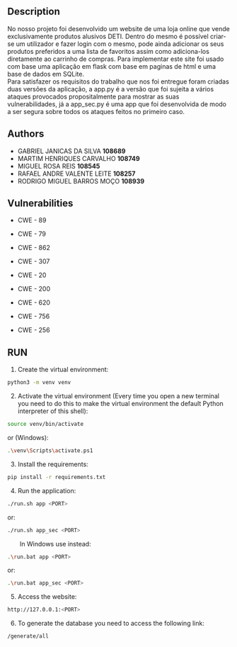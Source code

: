 ## Description

No nosso projeto foi desenvolvido um website de uma loja online que vende exclusivamente produtos alusivos DETI. 
Dentro do mesmo é possível criar-se um utilizador e fazer login com o mesmo, pode ainda adicionar os seus produtos preferidos a uma lista de favoritos assim como adiciona-los diretamente ao carrinho de compras. 
Para implementar este site foi usado com base uma aplicação em flask com base em paginas de html e uma base de dados em SQLite.<br> 
Para satisfazer os requisitos do trabalho que nos foi entregue foram criadas duas versões da aplicação, a app.py é a versão que foi sujeita a vários ataques provocados propositalmente para mostrar as suas vulnerabilidades, já a app_sec.py é uma app que foi desenvolvida de modo a ser segura sobre todos os ataques feitos no primeiro caso.<br> 

## Authors

- GABRIEL JANICAS DA SILVA **108689**<br>
- MARTIM HENRIQUES CARVALHO **108749**<br>
- MIGUEL ROSA REIS **108545**<br>
- RAFAEL ANDRE VALENTE LEITE **108257**<br>
- RODRIGO MIGUEL BARROS MOÇO **108939**<br>


## Vulnerabilities

- CWE - 89

- CWE - 79

- CWE - 862

- CWE - 307

- CWE - 20

- CWE - 200

- CWE - 620

- CWE - 756

- CWE - 256

## RUN

1. Create the virtual environment:
```bash
python3 -m venv venv
```
2. Activate the virtual environment (Every time you open a new terminal you need to do this to make the virtual environment the default Python interpreter of this shell):
```bash
source venv/bin/activate
```
or (Windows):
```bash
.\venv\Scripts\activate.ps1
```

3. Install the requirements:
```bash
pip install -r requirements.txt
```

4. Run the application:


```bash
./run.sh app <PORT>
```
or:
```bash
./run.sh app_sec <PORT>
```

&emsp;&emsp;In Windows use instead:

```bash
.\run.bat app <PORT>
```
or:
```bash
.\run.bat app_sec <PORT>
```
5. Access the website:

```bash
http://127.0.0.1:<PORT>
```

6. To generate the database you need to access the following link:

```bash
/generate/all
```